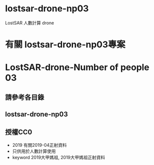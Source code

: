 # lostsar-drone-np03
 LostSAR 人數計算 drone
# 有關 lostsar-drone-np03專案 
# LostSAR-drone-Number of people 03
## 請參考各目錄
## lostsar-drone-np03
## 授權CC0
* 2019 有關2019-04正射資料
* 只供用於人數計算使用
* keyword 2019大甲媽祖, 2019大甲媽祖正射資料

